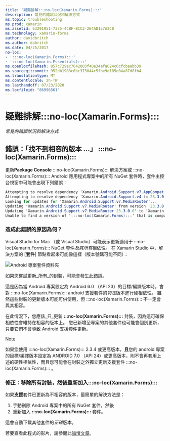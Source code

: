 ```yaml
---
title: '疑難排解:::no-loc(Xamarin.Forms):::'
description: 常見的錯誤狀況和解決方式
ms.topic: troubleshooting
ms.prod: xamarin
ms.assetid: 63291951-7375-4CBF-BCC3-2E4AD157A2C8
ms.technology: xamarin-forms
author: davidbritch
ms.author: dabritch
ms.date: 04/25/2017
no-loc:
- ':::no-loc(Xamarin.Forms):::'
- ':::no-loc(Xamarin.Essentials):::'
ms.openlocfilehash: 857c729ac7642003f40e34afa024c6cfcbaabb39
ms.sourcegitcommit: 952db1983c0bc373844c5fbe9d185e04a87d8fb4
ms.translationtype: MT
ms.contentlocale: zh-TW
ms.lasthandoff: 07/23/2020
ms.locfileid: "86996561"
---
```

# <a name="troubleshooting-no-locxamarinforms"></a>疑難排解:::no-loc(Xamarin.Forms):::

_常見的錯誤狀況和解決方式_

## <a name="error-unable-to-find-a-version-of-no-locxamarinforms-compatible-with"></a>錯誤：「找不到相容的版本 ...」 :::no-loc(Xamarin.Forms):::

更新**Package Console** :::no-loc(Xamarin.Forms)::: 解決方案或 :::no-loc(Xamarin.Forms)::: Android 應用程式專案中的所有 NuGet 套件時，套件主控台視窗中可能會出現下列錯誤：

```csharp
Attempting to resolve dependency 'Xamarin.Android.Support.v7.AppCompat (= 23.3.0.0)'.
Attempting to resolve dependency 'Xamarin.Android.Support.v4 (= 23.3.0.0)'.
Looking for updates for 'Xamarin.Android.Support.v7.MediaRouter'...
Updating 'Xamarin.Android.Support.v7.MediaRouter' from version '23.3.0.0' to '23.3.1.0' in project 'Todo.Droid'.
Updating 'Xamarin.Android.Support.v7.MediaRouter 23.3.0.0' to 'Xamarin.Android.Support.v7.MediaRouter 23.3.1.0' failed.
Unable to find a version of ':::no-loc(Xamarin.Forms):::' that is compatible with 'Xamarin.Android.Support.v7.MediaRouter 23.3.0.0'.
```

### <a name="what-causes-this-error"></a>造成此錯誤的原因為何？

Visual Studio for Mac （或 Visual Studio）可能表示更新適用于 :::no-loc(Xamarin.Forms)::: NuGet 套件*及其所有*相依性。 在 Xamarin Studio 中，解決方案的 [**套件**] 節點看起來可能像這樣（版本號碼可能不同）：

![Android 專案套件資料夾](images/updates-available.png)

如果您嘗試更新_所有_的封裝，可能會發生此錯誤。

這是因為當 Android 專案設定為 Android 6.0 （API 23）的目標/編譯版本時，會對 :::no-loc(Xamarin.Forms)::: android 支援套件的*特定*版本進行硬相依性。 雖然這些封裝的更新版本可能可供使用，但 :::no-loc(Xamarin.Forms)::: 不一定會與其相容。

在此情況下，您應該_只_更新 **:::no-loc(Xamarin.Forms):::** 封裝，因為這可確保相依性會維持在相容的版本上。 您已新增至專案的其他套件也可能會個別更新，只要它們不會導致 Android 支援套件更新。

> [!NOTE]
> 如果您使用 :::no-loc(Xamarin.Forms)::: 2.3.4 或更高版本，**且**您的 android 專案的目標/編譯版本設定為 ANDROID 7.0 （API 24）或更高版本，則不會再套用上述的硬性相依性，而且您可能會在封裝之外獨立更新支援套件 :::no-loc(Xamarin.Forms)::: 。

### <a name="fix-remove-all-packages-and-re-add-no-locxamarinforms"></a>修正：移除所有封裝，然後重新加入:::no-loc(Xamarin.Forms):::

如果**支援**套件已更新為不相容的版本，最簡單的解決方法是：

1. 手動刪除 Android 專案中的所有 NuGet 套件，然後
2. 重新加入 **:::no-loc(Xamarin.Forms):::** 套件。

這會自動下載其他套件的*正確*版本。

若要查看此程式的影片，請參閱此[論壇文章](https://forums.xamarin.com/discussion/comment/170012/#Comment_170012)。
